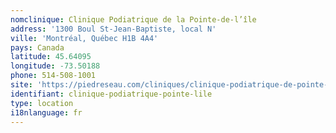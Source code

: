 ```yaml
---
nomclinique: Clinique Podiatrique de la Pointe-de-l’île
address: '1300 Boul St-Jean-Baptiste, local N'
ville: 'Montréal, Québec H1B 4A4'
pays: Canada
latitude: 45.64095
longitude: -73.50188
phone: 514-508-1001
site: 'https://piedreseau.com/cliniques/clinique-podiatrique-de-pointe-de-lile/'
identifiant: clinique-podiatrique-pointe-lile
type: location
i18nlanguage: fr
---
```



